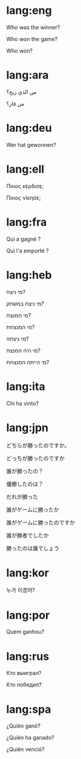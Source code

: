 # lang:eng

Who was the winner?

Who won the game?

Who won?

# lang:ara

من الذي ربح؟

من فاز؟

# lang:deu

Wer hat gewonnen?

# lang:ell

Ποιος κέρδισε;

Ποιος νίκησε;

# lang:fra

Qui a gagné ?

Qui l'a emporté ?

# lang:heb

מי ניצח?

מי ניצח במשחק?

מי המנצח?

מי המנצחת?

מי ניצחה?

מי היה המנצח?

מי הייתה המנצחת?

# lang:ita

Chi ha vinto?

# lang:jpn

どちらが勝ったのですか。

どっちが勝ったのですか

誰が勝ったの？

優勝したのは？

だれが勝った

誰がゲームに勝ったか

誰がゲームに勝ったのですか

誰が勝者でしたか

勝ったのは誰でしょう

# lang:kor

누가 이겼어?

# lang:por

Quem ganhou?

# lang:rus

Кто выиграл?

Кто победил?

# lang:spa

¿Quién ganó?

¿Quién ha ganado?

¿Quién venció?